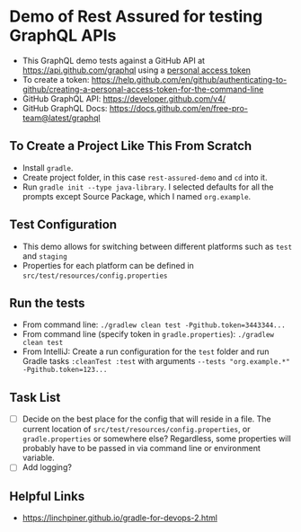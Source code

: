 # Demo of Rest Assured for testing GraphQL APIs

- This GraphQL demo tests against a GitHub API at https://api.github.com/graphql using a [personal access token](https://github.com/settings/tokens)
- To create a token: https://help.github.com/en/github/authenticating-to-github/creating-a-personal-access-token-for-the-command-line
- GitHub GraphQL API: https://developer.github.com/v4/
- GitHub GraphQL Docs: https://docs.github.com/en/free-pro-team@latest/graphql

## To Create a Project Like This From Scratch
- Install `gradle`.
- Create project folder, in this case `rest-assured-demo` and `cd` into it.
- Run `gradle init --type java-library`. I selected defaults for all the prompts except Source Package, which I named `org.example`.

## Test Configuration
- This demo allows for switching between different platforms such as `test` and `staging`
- Properties for each platform can be defined in `src/test/resources/config.properties`

## Run the tests
- From command line: `./gradlew clean test -Pgithub.token=3443344...`
- From command line (specify token in `gradle.properties`): `./gradlew clean test`
- From IntelliJ: Create a run configuration for the `test` folder and run Gradle tasks `:cleanTest :test` with arguments `--tests "org.example.*" -Pgithub.token=123...`

## Task List
- [ ] Decide on the best place for the config that will reside in a file. The current location of `src/test/resources/config.properties`, or `gradle.properties` or somewhere else? Regardless, some properties will probably have to be passed in via command line or environment variable.
- [ ] Add logging?

## Helpful Links
- https://linchpiner.github.io/gradle-for-devops-2.html
